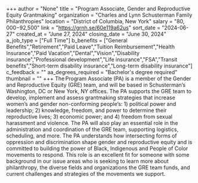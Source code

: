 +++
author = "None"
title = "Program Associate, Gender and Reproductive Equity Grantmaking"
organization = "Charles and Lynn Schusterman Family Philanthropies"
location = "District of Columbia, New York"
salary = "$80,000-$92,500"
link = "https://grnh.se/60e119a62us"
sort_date = "2024-06-27"
created_at = "June 27, 2024"
closing_date = "June 30, 2024"
a_job_type = ["Full Time"]
b_benefits = ["General Benefits","Retirement","Paid Leave","Tuition Reimbursement","Health Insurance","Paid Vacation","Dental","Vision","Disability insurance","Professional development","Life insurance","FSA","Transit benefits","Short-term disability insurance","Long-term disability insurance"]
c_feedback = ""
aa_degrees_required = "Bachelor's degree required"
thumbnail = ""
+++
The Program Associate (PA) is a member of the Gender and Reproductive Equity (GRE) team, and will be based in Schusterman’s Washington, DC or New York, NY offices. The PA supports the GRE team to develop, implement and assess grantmaking strategies that increase women’s and gender non-conforming people’s: 1) political power and leadership; 2) knowledge, freedom, and power to determine their reproductive lives; 3) economic power; and 4) freedom from sexual harassment and violence. The PA will also play an essential role in the administration and coordination of the GRE team, supporting logistics, scheduling, and more. The PA understands how intersecting forms of oppression and discrimination shape gender and reproductive equity and is committed to building the power of Black, Indigenous and People of Color movements to respond. This role is an excellent fit for someone with some background in our issue areas who is seeking to learn more about philanthropy, the diverse fields and organizations the GRE team funds, and current challenges and strategies of the movements we support.